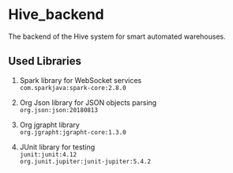 # Hive_backend
The backend of the Hive system for smart automated warehouses.

## Used Libraries
1. Spark library for WebSocket services  
   `com.sparkjava:spark-core:2.8.0`
   
2. Org Json library for JSON objects parsing  
   `org.json:json:20180813`
   
3. Org jgrapht library  
    `org.jgrapht:jgrapht-core:1.3.0`
    
4. JUnit library for testing  
   `junit:junit:4.12`  
   `org.junit.jupiter:junit-jupiter:5.4.2`
   